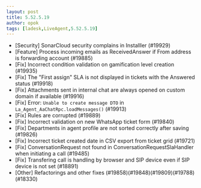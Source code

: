 ```yaml
---
layout: post
title: 5.52.5.19
author: opok
tags: [ladesk,LiveAgent,5.52.5.19]
---
```

- [Security] SonarCloud security complains in Installler (#19929)
- [Feature] Process incoming emails as ReceivedAnswer if From address is forwarding account (#19885)
- [Fix]  Incorrect condition validation on gamification level creation (#19935)
- [Fix] The "First assign" SLA is not displayed in tickets with the Answered status (#19918)
- [Fix] Attachments sent in internal chat are always opened on custom domain if available (#19916)
- [Fix] Error: `Unable to create message DTO` in `La_Agent_AaChatRpc.loadMessages()` (#19913)
- [Fix] Rules are corrupted (#19889)
- [Fix] Incorrect validation on new WhatsApp ticket form  (#19840)
- [Fix] Departments in agent profile are not sorted correctly after saving (#19826)
- [Fix] Incorrect ticket created date in CSV export from ticket grid (#19721)
- [Fix] ConversationRequest not found in ConversationRequestSlaHandler when initiating a call (#19485)
- [Fix] Transfering call is handling by browser and SIP device even if SIP device is not set (#18891)
- [Other] Refactorings and other fixes (#19858)(#19848)(#19809)(#19788)(#18330)